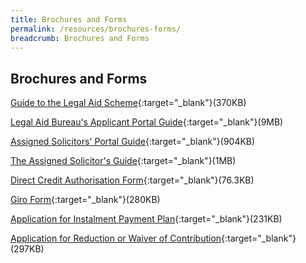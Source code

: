 ```yaml
---
title: Brochures and Forms
permalink: /resources/brochures-forms/
breadcrumb: Brochures and Forms
---
```

## Brochures and Forms

[Guide to the Legal Aid Scheme](/files/GuideToTheLegalAidSchemeBrochure-23Dec19.pdf){:target="_blank"}(370KB) <br>



[Legal Aid Bureau's Applicant Portal Guide](/files/Legal_Aid_Bureau_Applicant_Portal_Guide.pdf){:target="_blank"}(9MB) <br>



[Assigned Solicitors' Portal Guide](/files/AS-Portal-Guide.pdf){:target="_blank"}(904KB) <br>



[The Assigned Solicitor's Guide](/files/The-Assigned-Solicitor-Guide.pdf){:target="_blank"}(1MB) <br>



[Direct Credit Authorisation Form](/files/DCA-Form.pdf){:target="_blank"}(76.3KB)<br>



[Giro Form](/files/Giro-form.pdf){:target="_blank"}(280KB)<br>



[Application for Instalment Payment Plan](/files/Application_for_Instalment_Payment_Plan.pdf){:target="_blank"}(231KB)<br>



[Application for Reduction or Waiver of Contribution](/files/Application_for_Reduction_or_Waiver_of_Contribution.pdf){:target="_blank"}(297KB)<br>